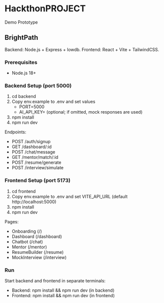# HackthonPROJECT
Demo Prototype

## BrightPath

Backend: Node.js + Express + lowdb. Frontend: React + Vite + TailwindCSS.

### Prerequisites
- Node.js 18+

### Backend Setup (port 5000)
1. cd backend
2. Copy env.example to .env and set values
   - PORT=5000
   - AI_API_KEY= (optional; if omitted, mock responses are used)
3. npm install
4. npm run dev

Endpoints:
- POST /auth/signup
- GET /dashboard/:id
- POST /chat/message
- GET /mentor/match/:id
- POST /resume/generate
- POST /interview/simulate

### Frontend Setup (port 5173)
1. cd frontend
2. Copy env.example to .env and set VITE_API_URL (default http://localhost:5000)
3. npm install
4. npm run dev

Pages:
- Onboarding (/)
- Dashboard (/dashboard)
- Chatbot (/chat)
- Mentor (/mentor)
- ResumeBuilder (/resume)
- MockInterview (/interview)

### Run
Start backend and frontend in separate terminals:
- Backend: npm install && npm run dev (in backend)
- Frontend: npm install && npm run dev (in frontend)



